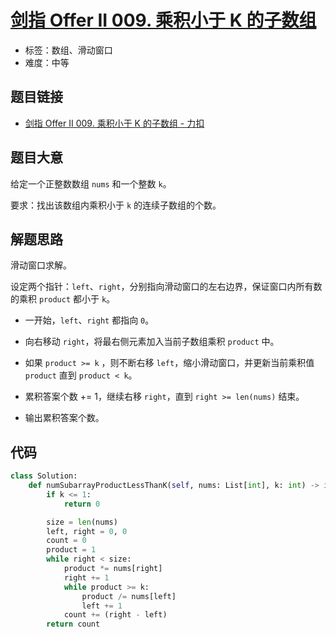 # [剑指 Offer II 009. 乘积小于 K 的子数组](https://leetcode.cn/problems/ZVAVXX/)

- 标签：数组、滑动窗口
- 难度：中等

## 题目链接

- [剑指 Offer II 009. 乘积小于 K 的子数组 - 力扣](https://leetcode.cn/problems/ZVAVXX/)

## 题目大意

给定一个正整数数组 `nums` 和一个整数 `k`。

要求：找出该数组内乘积小于 `k` 的连续子数组的个数。

## 解题思路

滑动窗口求解。

设定两个指针：`left`、`right`，分别指向滑动窗口的左右边界，保证窗口内所有数的乘积 `product` 都小于 `k`。

- 一开始，`left`、`right` 都指向 `0`。

- 向右移动 `right`，将最右侧元素加入当前子数组乘积 `product` 中。

- 如果 `product >= k` ，则不断右移 `left`，缩小滑动窗口，并更新当前乘积值 `product`  直到 `product < k`。
- 累积答案个数 += 1，继续右移 `right`，直到 `right >= len(nums)` 结束。
- 输出累积答案个数。

## 代码

```python
class Solution:
    def numSubarrayProductLessThanK(self, nums: List[int], k: int) -> int:
        if k <= 1:
            return 0

        size = len(nums)
        left, right = 0, 0
        count = 0
        product = 1
        while right < size:
            product *= nums[right]
            right += 1
            while product >= k:
                product /= nums[left]
                left += 1
            count += (right - left)
        return count
```

